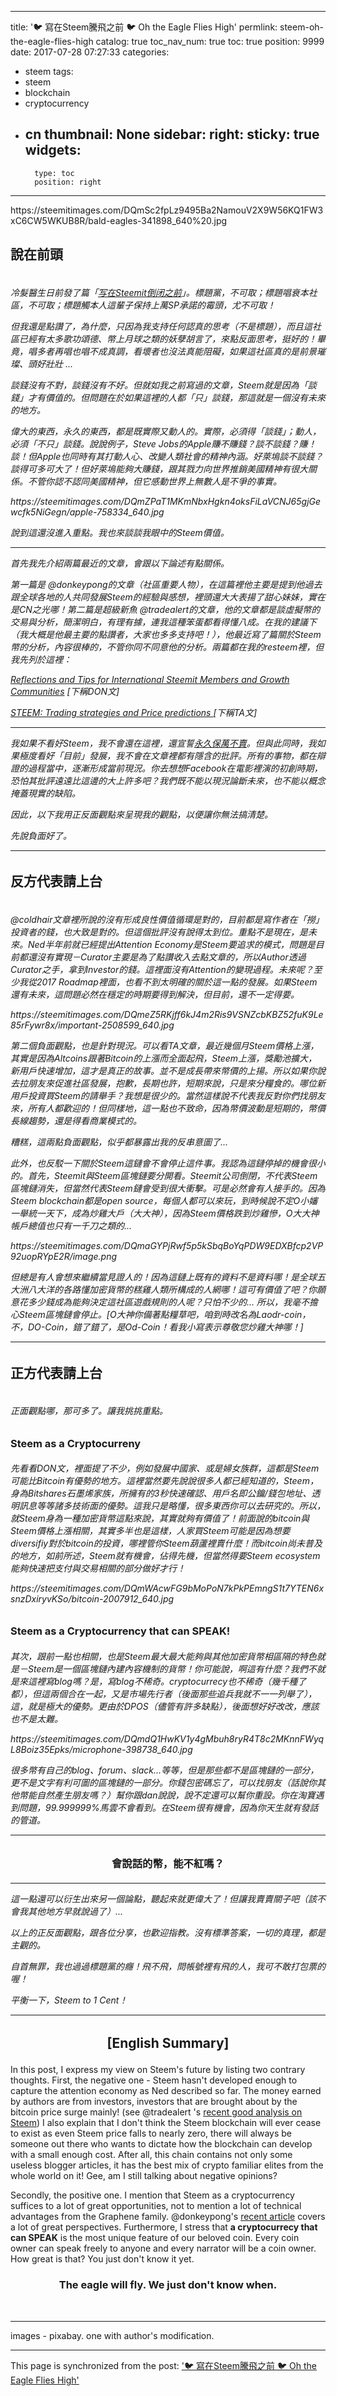 
---
title: '🐦 寫在Steem騰飛之前  🐦 Oh the Eagle Flies High'
permlink: steem-oh-the-eagle-flies-high
catalog: true
toc_nav_num: true
toc: true
position: 9999
date: 2017-07-28 07:27:33
categories:
- steem
tags:
- steem
- blockchain
- cryptocurrency
- cn
thumbnail: None
sidebar:
    right:
        sticky: true
widgets:
    -
        type: toc
        position: right
---


<html>
<p>https://steemitimages.com/DQmSc2fpLz9495Ba2NamouV2X9W56KQ1FW3xC6CW5WKUB8R/bald-eagles-341898_640%20.jpg</p>
<h2>說在前頭</h2><h6>
<p><br>
冷髮醫生日前發了篇「<a href="https://steemit.com/cn/@coldhair/3zrcxz-steemit">写在Steemit倒闭之前</a>」。標題黨，不可取；標題唱衰本社區，不可取；標題觸本人這輩子保持上萬SP承諾的霉頭，尤不可取！</p>
<p>但我還是點讚了，為什麼，只因為我支持任何認真的思考（不是標題），而且這社區已經有太多歌功頌德、幣上月球之類的妖孽胡言了，來點反面思考，挺好的！畢竟，唱多者再唱也唱不成真調，看壞者也沒法真能阻礙，如果這社區真的是前景璀璨、頭好壯壯 ...</p>
<p>談錢沒有不對，談錢沒有不好。但就如我之前寫過的文章，Steem就是因為「談錢」才有價值的。但問題在於如果這裡的人都「只」談錢，那這就是一個沒有未來的地方。</p>
<p>偉大的東西，永久的東西，都是既實際又動人的。實際，必須得「談錢」；動人，必須「不只」談錢。說說例子，Steve Jobs的Apple賺不賺錢？談不談錢？賺！談！但Apple也同時有其打動人心、改變人類社會的精神內涵。好萊塢談不談錢？談得可多可大了！但好萊塢能夠大賺錢，跟其戮力向世界推銷美國精神有很大關係。不管你認不認同美國精神，但它感動世界上無數人是不爭的事實。</p>
<p>https://steemitimages.com/DQmZPaT1MKmNbxHgkn4oksFiLaVCNJ65gjGewcfk5NiGegn/apple-758334_640.jpg</p>
<p>說到這還沒進入重點。我也來談談我眼中的Steem價值。</p>
<hr>
<p>首先我先介紹兩篇最近的文章，會跟以下論述有點關係。</p>
<p>第一篇是 @donkeypong的文章（社區重要人物），在這篇裡他主要是提到他過去跟全球各地的人共同發展Steem的經驗與感想，裡頭還大大表揚了甜心妹妹，實在是CN之光哪！第二篇是超級新魚 @tradealert的文章，他的文章都是談虛擬幣的交易與分析，簡潔明白，有理有據，連我這種笨蛋都看得懂八成。在我的建議下（我大概是他最主要的點讚者，大家也多多支持吧！），他最近寫了篇關於Steem幣的分析，內容很棒的，不管你同不同意他的分析。兩篇都在我的resteem裡，但我先列於這裡：</p>
<p><a href="https://steemit.com/steemit/@donkeypong/reflections-and-tips-for-international-steemit-members-and-growth-communities">Reflections and Tips for International Steemit Members and Growth Communities</a> [下稱DON文]</p>
<p><a href="https://steemit.com/cryptocurrency/@tradealert/steem-trading-strategies-and-price-predictions">STEEM: Trading strategies and Price predictions </a>[下稱TA文]</p>
<hr>
<p>我如果不看好Steem，我不會還在這裡，還宣誓<a href="https://steemit.com/@deanliu">永久保萬不賣</a>。但與此同時，我如果極度看好「目前」發展，我不會在文章裡都有隱含的批評。所有的事物，都在辯證的過程當中，逐漸形成當前現況。你去想想Facebook在電影裡演的初創時期，恐怕其批評遠遠比這邊的大上許多吧？我們既不能以現況論斷未來，也不能以概念掩蓋現實的缺陷。</p>
<p>因此，以下我用正反面觀點來呈現我的觀點，以便讓你無法搞清楚。</p>
<p>先說負面好了。</p><hr>
</h6><h2>反方代表請上台</h2><h6>
<p><br>
@coldhair文章裡所說的沒有形成良性價值循環是對的，目前都是寫作者在「撈」投資者的錢，也大致是對的。但這個批評沒有說得太到位。重點不是現在，是未來。Ned半年前就已經提出Attention Economy是Steem要追求的模式，問題是目前都還沒有實現－Curator主要是為了點讚收入去點文章的，所以Author透過Curator之手，拿到Investor的錢。這裡面沒有Attention的變現過程。未來呢？至少我從2017 Roadmap裡面，也看不到太明確的關於這一點的發展。如果Steem還有未來，這問題必然在穩定的時期要得到解決，但目前，還不一定得要。</p>
<p>https://steemitimages.com/DQmeZ5RKjff6kJ4m2Ris9VSNZcbKBZ52fuK9Le85rFywr8x/important-2508599_640.jpg</p>
<p>第二個負面觀點，也是針對現況。可以看TA文章，最近幾個月Steem價格上漲，其實是因為Altcoins跟著Bitcoin的上漲而全面起飛，Steem上漲，獎勵池擴大，新用戶快速增加，這才是真正的故事。並不是成長帶來幣價的上揚。所以如果你說去拉朋友來促進社區發展，抱歉，長期也許，短期來說，只是來分糧食的。哪位新用戶投資買Steem的請舉手？我想是很少的。當然這樣說不代表我反對你們找朋友來，所有人都歡迎的！但同樣地，這一點也不致命，因為幣價波動是短期的，幣價長線趨勢，還是得看商業模式的。</p>
<p>糟糕，這兩點負面觀點，似乎都暴露出我的反串意圖了...&nbsp;</p>
<p>此外，也反駁一下關於Steem這鏈會不會停止這件事。我認為這鏈停掉的機會很小的。首先，Steemit與Steem區塊鏈要分開看。Steemit公司倒閉，不代表Steem區塊鏈消失，但當然代表Steem鏈會受到很大衝擊。可是必然會有人接手的。因為Steem blockchain都是open source，每個人都可以來玩，到時候說不定O小嬸一舉統一天下，成為炒雞大戶（大大神），因為Steem價格跌到炒雞慘，O大大神帳戶總值也只有一千刀之類的...</p>
<p>https://steemitimages.com/DQmaGYPjRwf5p5kSbqBoYqPDW9EDXBfcp2VP92uopRYpE2R/image.png</p>
<p>但總是有人會想來繼續當見證人的！因為這鏈上既有的資料不是資料哪！是全球五大洲八大洋的各路懂加密貨幣的糕雞人類所構成的人網哪！這可有價值了吧？你願意花多少錢成為能夠決定這社區遊戲規則的人呢？只怕不少的... 所以，我毫不擔心Steem區塊鏈會停止。[O大神你備著點糧草吧，咱到時改名為Laodr-coin，不，DO-Coin，錯了錯了，是Od-Coin！看我小寫表示尊敬您炒雞大神哪！]</p><hr>
</h6><h2>正方代表請上台</h2><h6>
<p><br>
正面觀點哪，那可多了。讓我挑挑重點。</p>
</h6><h3>Steem as a Cryptocurreny</h3><h6>
<p>先看看DON文，裡面提了不少，例如發展中國家、或是婦女族群，這都是Steem可能比Bitcoin有優勢的地方。這裡當然要先說說很多人都已經知道的，Steem，身為Bitshares石墨烯家族，所擁有的3秒快速確認、用戶名即公鑰/錢包地址、透明訊息等等諸多技術面的優勢。這我只是略懂，很多東西你可以去研究的。所以，就Steem身為一種加密貨幣這點來說，其實就夠有價值了！前面說的bitcoin與Steem價格上漲相關，其實多半也是這樣，人家買Steem可能是因為想要diversifiy對於bitcoin的投資，哪裡管你Steem葫蘆裡賣什麼！而bitcoin尚未普及的地方，如前所述，Steem就有機會，佔得先機，但當然得要Steem ecosystem能夠快速把支付與交易相關的部分做好才行！</p>
<p>https://steemitimages.com/DQmWAcwFG9bMoPoN7kPkPEmngS1t7YTEN6xsnzDxiryvKSo/bitcoin-2007912_640.jpg</p>
</h6><h3>Steem as a Cryptocurrency that can SPEAK!</h3><h6>
<p>其次，跟前一點也相關，也是Steem最大最大能夠與其他加密貨幣相區隔的特色就是－Steem是一個區塊鏈內建內容機制的貨幣！你可能說，啊這有什麼？我們不就是來這裡寫blog嗎？是，寫blog不稀奇。cryptocurrecy也不稀奇（幾千種了都），但這兩個合在一起，又是市場先行者（後面那些追兵我就不一一列舉了），這，就是極大的優勢。更由於DPOS（儘管有許多缺點），後面想好好改改，應該也不是太難。</p>
<p>https://steemitimages.com/DQmdQ1HwKV1y4gMbuh8ryR4T8c2MKnnFWyqL8Boiz35Epks/microphone-398738_640.jpg</p>
<p>很多幣有自己的blog、forum、slack...等等，但是那些都不是區塊鏈的一部分，更不是文字有利可圖的區塊鏈的一部分。你錢包密碼忘了，可以找朋友（話說你其他幣能自然產生朋友嗎？）幫你跟dan說說，說不定還可以幫你重設。你在淘寶遇到問題，99.999999%馬雲不會看到。在Steem很有機會，因為你天生就有發話的管道。</p><hr>
</h6><h3><center><p>會說話的幣，能不紅嗎？</p></center></h3><h6><hr>
<p>這一點還可以衍生出來另一個論點，聽起來就更偉大了！但讓我賣賣關子吧（該不會我其他地方早就說過了）...</p>
<p>以上的正反面觀點，跟各位分享，也歡迎指教。沒有標準答案，一切的真理，都是主觀的。</p>
<p>自首無罪，我也過過標題黨的癮！飛不飛，問帳號裡有飛的人，我可不敢打包票的喔！</p><p>平衡一下，Steem to 1 Cent！</p><hr>
</h6><h2><center><p>[English Summary]</p></center></h2>
<p>In this post, I express my view on Steem's future by listing two contrary thoughts. First, the negative one - Steem hasn't developed enough to capture the attention economy as Ned described so far. The money earned by authors are from investors, investors that are brought about by the bitcoin price surge mainly! (see @tradealert 's <a href="https://steemit.com/cryptocurrency/@tradealert/steem-trading-strategies-and-price-predictions">recent good analysis on Steem</a>) I also explain that I don't think the Steem blockchain will ever cease to exist as even Steem price falls to nearly zero, there will always be someone out there who wants to dictate how the blockchain can develop with a small enough cost. After all, this chain contains not only some useless blogger articles, it has the best mix of crypto familiar elites from the whole world on it! Gee, am I still talking about negative opinions?</p>
<p>Secondly, the positive one. I mention that Steem as a cryptocurrency suffices to a lot of great opportunities, not to mention a lot of technical advantages from the Graphene family. @donkeypong's <a href="https://steemit.com/steemit/@donkeypong/reflections-and-tips-for-international-steemit-members-and-growth-communities">recent article</a> covers a lot of great perspectives.&nbsp;Furthermore, I stress that <strong>a cryptocurrecy that can SPEAK</strong> is the most unique feature of our beloved coin. Every coin owner can speak freely to anyone and every narrator will be a coin owner. How great is that? You just don't know it yet.</p>
<center><p><h3>The eagle will fly. We just don't know when.</h3></p></center>
<p><br></p><hr>
<p>images - pixabay. one with author's modification.</p>
</html>

- - -

This page is synchronized from the post: ['🐦 寫在Steem騰飛之前  🐦 Oh the Eagle Flies High'](https://steemit.com/@deanliu/steem-oh-the-eagle-flies-high)
